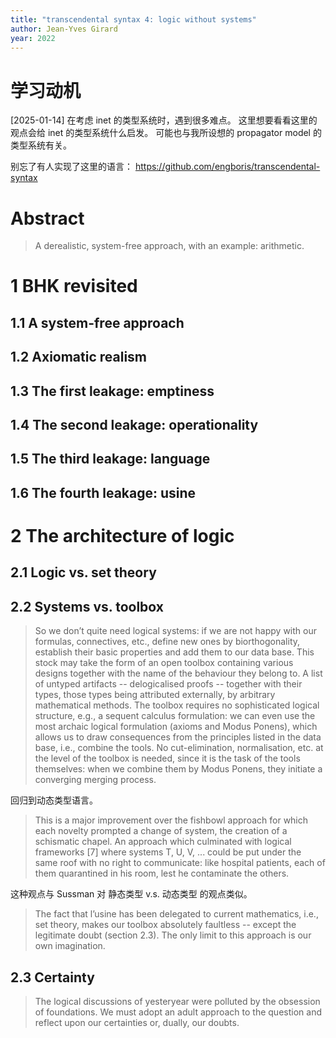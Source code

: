 ```yaml
---
title: "transcendental syntax 4: logic without systems"
author: Jean-Yves Girard
year: 2022
---
```


# 学习动机

[2025-01-14] 在考虑 inet 的类型系统时，遇到很多难点。
这里想要看看这里的观点会给 inet 的类型系统什么启发。
可能也与我所设想的 propagator model 的类型系统有关。

别忘了有人实现了这里的语言：
https://github.com/engboris/transcendental-syntax

# Abstract

> A derealistic, system-free approach, with an example: arithmetic.

# 1 BHK revisited
## 1.1 A system-free approach
## 1.2 Axiomatic realism
## 1.3 The first leakage: emptiness
## 1.4 The second leakage: operationality
## 1.5 The third leakage: language
## 1.6 The fourth leakage: usine

# 2 The architecture of logic
## 2.1 Logic vs. set theory
## 2.2 Systems vs. toolbox

> So we don’t quite need logical systems: if we are not happy with
> our formulas, connectives, etc., define new ones by biorthogonality,
> establish their basic properties and add them to our data base. This
> stock may take the form of an open toolbox containing various
> designs together with the name of the behaviour they belong to. A
> list of untyped artifacts -- delogicalised proofs -- together with
> their types, those types being attributed externally, by arbitrary
> mathematical methods. The toolbox requires no sophisticated logical
> structure, e.g., a sequent calculus formulation: we can even use the
> most archaic logical formulation (axioms and Modus Ponens), which
> allows us to draw consequences from the principles listed in the
> data base, i.e., combine the tools. No cut-elimination,
> normalisation, etc. at the level of the toolbox is needed, since it
> is the task of the tools themselves: when we combine them by Modus
> Ponens, they initiate a converging merging process.

回归到动态类型语言。

> This is a major improvement over the fishbowl approach for which
> each novelty prompted a change of system, the creation of a
> schismatic chapel.  An approach which culminated with logical
> frameworks [7] where systems T, U, V, ... could be put under the
> same roof with no right to communicate: like hospital patients, each
> of them quarantined in his room, lest he contaminate the others.

这种观点与 Sussman 对 静态类型 v.s. 动态类型 的观点类似。

> The fact that l’usine has been delegated to current mathematics,
> i.e., set theory, makes our toolbox absolutely faultless -- except
> the legitimate doubt (section 2.3). The only limit to this approach
> is our own imagination.

## 2.3 Certainty

> The logical discussions of yesteryear were polluted by the obsession
> of foundations.  We must adopt an adult approach to the question and
> reflect upon our certainties or, dually, our doubts.
